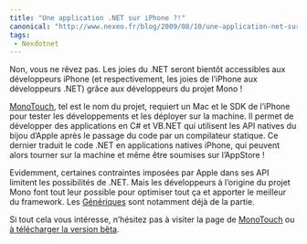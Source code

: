 ```yaml
---
title: "Une application .NET sur iPhone ?!"
canonical: "http://www.nexeo.fr/blog/2009/08/10/une-application-net-sur-iphone/"
tags:
 - Nexdotnet
---
```


Non, vous ne rêvez pas. Les joies du .NET seront bientôt accessibles aux développeurs iPhone (et respectivement, les joies de l’iPhone aux développeurs .NET) grâce aux développeurs du projet Mono !

[MonoTouch](http://www.mono-project.com/MonoTouch), tel est le nom du projet, requiert un Mac et le SDK de l’iPhone pour tester les développements et les déployer sur la machine. Il permet de développer des applications en C# et VB.NET qui utilisent les API natives du bijou d’Apple après le passage du code par un compilateur statique. Ce dernier traduit le code .NET en applications natives iPhone, qui peuvent alors tourner sur la machine et même être soumises sur l’AppStore !

Evidemment, certaines contraintes imposées par Apple dans ses API limitent les possibilités de .NET. Mais les développeurs à l’origine du projet Mono font tout leur possible pour optimiser tout ça et apporter le meilleur du framework. Les [Génériques](http://msdn.microsoft.com/fr-fr/library/ms172192.aspx) sont notamment déjà de la partie.

Si tout cela vous intéresse, n’hésitez pas à visiter la page de [MonoTouch](http://www.mono-project.com/MonoTouch) ou [à télécharger  la version bêta](http://www.mono-project.com/MonoTouch_Beta).
